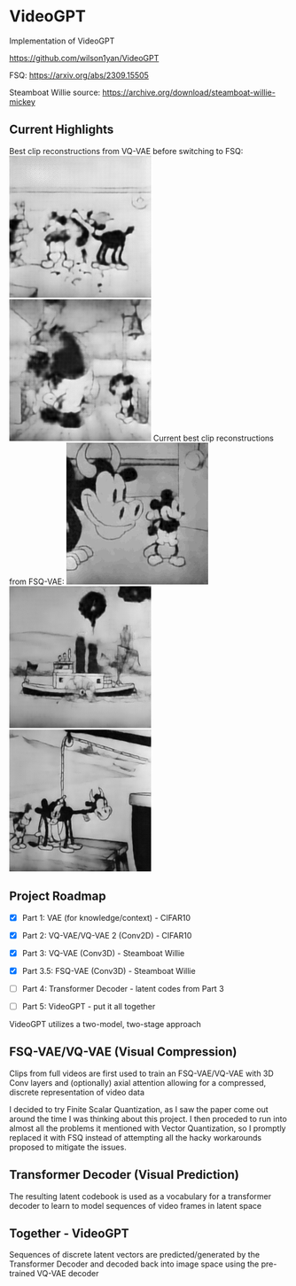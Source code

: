 # VideoGPT
Implementation of VideoGPT

https://github.com/wilson1yan/VideoGPT

FSQ: https://arxiv.org/abs/2309.15505

Steamboat Willie source: https://archive.org/download/steamboat-willie-mickey

## Current Highlights
Best clip reconstructions from VQ-VAE before switching to FSQ:
![](assets/wooing-infatuation-93-1.gif)
![](assets/wooing-infatuation-93-2.gif)
Current best clip reconstructions from FSQ-VAE:
![](assets/how-this-gif-half-way-through-trainings-got-me-feeling.gif)
![](assets/super_snowball_23_1.gif)
![](assets/super_snowball_23_2.gif)

## Project Roadmap

- [X] Part 1: VAE (for knowledge/context) - CIFAR10

- [X] Part 2: VQ-VAE/VQ-VAE 2 (Conv2D) - CIFAR10

- [X] Part 3: VQ-VAE (Conv3D) - Steamboat Willie

- [X] Part 3.5: FSQ-VAE (Conv3D) - Steamboat Willie

- [ ] Part 4: Transformer Decoder - latent codes from Part 3

- [ ] Part 5: VideoGPT - put it all together


VideoGPT utilizes a two-model, two-stage approach

## FSQ-VAE/VQ-VAE (Visual Compression)
Clips from full videos are first used to train an FSQ-VAE/VQ-VAE with 3D Conv layers and (optionally) axial attention
allowing for a compressed, discrete representation of video data

I decided to try Finite Scalar Quantization, as I saw the paper come out around the time I 
was thinking about this project. I then proceded to run into almost all the problems it
mentioned with Vector Quantization, so I promptly replaced it with FSQ instead of attempting
all the hacky workarounds proposed to mitigate the issues.

## Transformer Decoder (Visual Prediction)
The resulting latent codebook is used as a vocabulary for a transformer decoder to learn to model sequences of
video frames in latent space

## Together - VideoGPT
Sequences of discrete latent vectors are predicted/generated by the Transformer Decoder and decoded back into
image space using the pre-trained VQ-VAE decoder
